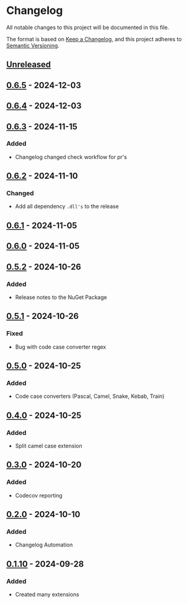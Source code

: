 # Changelog

All notable changes to this project will be documented in this file.

The format is based on [Keep a Changelog](https://keepachangelog.com/en/1.1.0/),
and this project adheres to [Semantic Versioning](https://semver.org/spec/v2.0.0.html).

## [Unreleased]

## [0.6.5] - 2024-12-03

## [0.6.4] - 2024-12-03

## [0.6.3] - 2024-11-15

### Added

- Changelog changed check workflow for pr's

## [0.6.2] - 2024-11-10

### Changed

- Add all dependency `.dll's` to the release

## [0.6.1] - 2024-11-05

## [0.6.0] - 2024-11-05

## [0.5.2] - 2024-10-26

### Added

- Release notes to the NuGet Package

## [0.5.1] - 2024-10-26

### Fixed

- Bug with code case converter regex

## [0.5.0] - 2024-10-25

### Added

- Code case converters (Pascal, Camel, Snake, Kebab, Train)

## [0.4.0] - 2024-10-25

### Added

- Split camel case extension

## [0.3.0] - 2024-10-20

### Added

- Codecov reporting

## [0.2.0] - 2024-10-10

### Added

- Changelog Automation

## [0.1.10] - 2024-09-28

### Added

- Created many extensions

[Unreleased]: https://github.com/TJC-Tools/TJC.StringExtensions/compare/v0.6.5...HEAD

[0.6.5]: https://github.com/TJC-Tools/TJC.StringExtensions/compare/v0.6.4...v0.6.5

[0.6.4]: https://github.com/TJC-Tools/TJC.StringExtensions/compare/v0.6.3...v0.6.4

[0.6.3]: https://github.com/TJC-Tools/TJC.StringExtensions/compare/v0.6.2...v0.6.3

[0.6.2]: https://github.com/TJC-Tools/TJC.StringExtensions/compare/v0.6.1...v0.6.2

[0.6.1]: https://github.com/TJC-Tools/TJC.StringExtensions/compare/v0.6.0...v0.6.1

[0.6.0]: https://github.com/TJC-Tools/TJC.StringExtensions/compare/v0.5.2...v0.6.0

[0.5.2]: https://github.com/TJC-Tools/TJC.StringExtensions/compare/v0.5.1...v0.5.2

[0.5.1]: https://github.com/TJC-Tools/TJC.StringExtensions/compare/v0.5.0...v0.5.1

[0.5.0]: https://github.com/TJC-Tools/TJC.StringExtensions/compare/v0.4.0...v0.5.0

[0.4.0]: https://github.com/TJC-Tools/TJC.StringExtensions/compare/v0.3.0...v0.4.0

[0.3.0]: https://github.com/TJC-Tools/TJC.StringExtensions/compare/v0.2.0...v0.3.0

[0.2.0]: https://github.com/TJC-Tools/TJC.StringExtensions/compare/v0.1.10...v0.2.0

[0.1.10]: https://github.com/TJC-Tools/TJC.StringExtensions/releases/tag/v0.1.10
